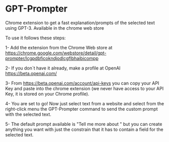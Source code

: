 # GPT-Prompter
Chrome extension to get a fast explanation/prompts of the selected text using GPT-3. Available in the chrome web store

To use it follows these steps:

1- Add the extension from the Chrome Web store at https://chrome.google.com/webstore/detail/gpt-prompter/lcgpdbficokndjodlcgflbhaibicompp

2- If you don`t have it already, make a profile at OpenAI https://beta.openai.com/

3- From https://beta.openai.com/account/api-keys you can copy your API Key and paste into the chrome extension (we never have access to your API Key, it is stored on your Chrome profile).

4- You are set to go! Now just select text from a website and select from the right-click menu the GPT-Prompter command to send the custom prompt with the selected text. 

5- The default prompt available is "Tell me more about <selected text>" but you can create anything you want with just the constrain that it has to contain a field for the selected text.
